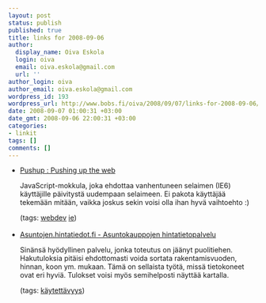 ```yaml
---
layout: post
status: publish
published: true
title: links for 2008-09-06
author:
  display_name: Oiva Eskola
  login: oiva
  email: oiva.eskola@gmail.com
  url: ''
author_login: oiva
author_email: oiva.eskola@gmail.com
wordpress_id: 193
wordpress_url: http://www.bobs.fi/oiva/2008/09/07/links-for-2008-09-06/
date: 2008-09-07 01:00:31 +03:00
date_gmt: 2008-09-06 22:00:31 +03:00
categories:
- linkit
tags: []
comments: []
---
```

<ul class="delicious">
<li>
<div class="delicious-link"><a href="http://www.pushuptheweb.com/">Pushup : Pushing up the web</a></div></p>
<div class="delicious-extended">JavaScript-mokkula, joka ehdottaa vanhentuneen selaimen (IE6) käyttäjille päivitystä uudempaan selaimeen. Ei pakota käyttäjää tekemään mitään, vaikka joskus sekin voisi olla ihan hyvä vaihtoehto :)</div></p>
<div class="delicious-tags">(tags: <a href="http://delicious.com/oiva/webdev">webdev</a> <a href="http://delicious.com/oiva/ie">ie</a>)</div><br />
            </li>
<li>
<div class="delicious-link"><a href="http://asuntojen.hintatiedot.fi/fi_FI/">Asuntojen.hintatiedot.fi - Asuntokauppojen hintatietopalvelu</a></div></p>
<div class="delicious-extended">Sinänsä hyödyllinen palvelu, jonka toteutus on jäänyt puolitiehen. Hakutuloksia pitäisi ehdottomasti voida sortata rakentamisvuoden, hinnan, koon ym. mukaan. Tämä on sellaista työtä, missä tietokoneet ovat eri hyviä. Tulokset voisi myös semihelposti näyttää kartalla.</div></p>
<div class="delicious-tags">(tags: <a href="http://delicious.com/oiva/k%C3%A4ytett%C3%A4vyys">käytettävyys</a>)</div><br />
            </li></ul>
